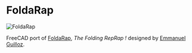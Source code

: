 FoldaRap
========

![FoldaRap][IMG01]

FreeCAD port of [FoldaRap][URL01], *The Folding RepRap !* designed by [Emmanuel Guilloz][URL02].

[IMG01]: https://raw.githubusercontent.com/xoan/FoldaRap/master/FoldaRap.png
[URL01]: http://reprap.org/wiki/FoldaRap
[URL02]: https://github.com/EmmanuelG
